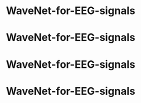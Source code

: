 # WaveNet-for-EEG-signals
# WaveNet-for-EEG-signals
# WaveNet-for-EEG-signals
# WaveNet-for-EEG-signals
